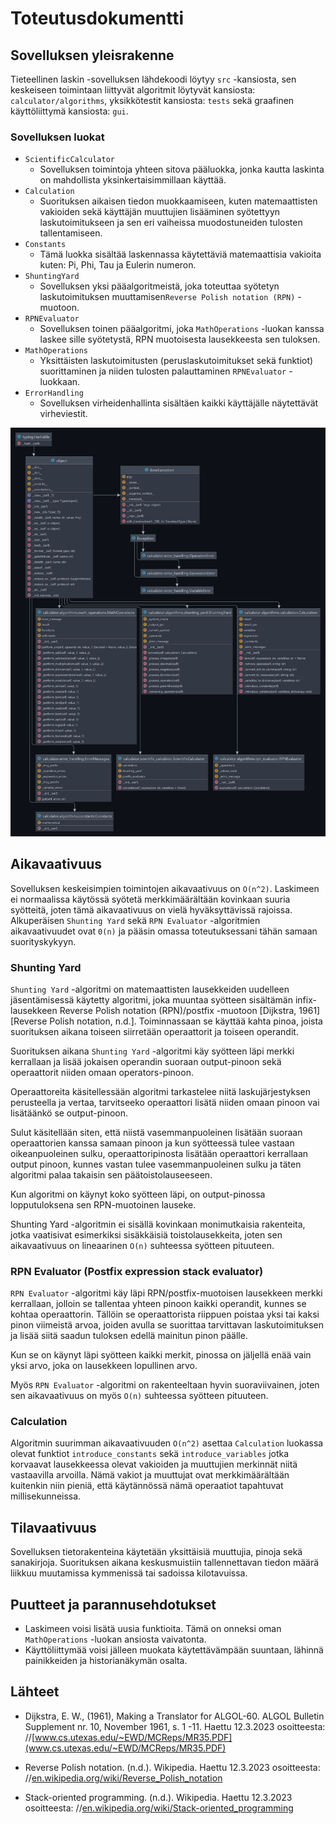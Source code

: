 # Toteutusdokumentti

## Sovelluksen yleisrakenne

Tieteellinen laskin -sovelluksen lähdekoodi löytyy `src` -kansiosta, sen keskeiseen toimintaan liittyvät algoritmit löytyvät kansiosta: `calculator/algorithms`, yksikkötestit kansiosta: `tests` sekä graafinen käyttöliittymä kansiosta: `gui`.

### Sovelluksen luokat

- `ScientificCalculator`
  - Sovelluksen toimintoja yhteen sitova pääluokka, jonka kautta laskinta on mahdollista yksinkertaisimmillaan käyttää.
- `Calculation`
  - Suorituksen aikaisen tiedon muokkaamiseen, kuten matemaattisten vakioiden sekä käyttäjän muuttujien lisääminen syötettyyn laskutoimitukseen ja sen eri vaiheissa muodostuneiden tulosten tallentamiseen.
- `Constants`
  - Tämä luokka sisältää laskennassa käytettäviä matemaattisia vakioita kuten: Pi, Phi, Tau ja Eulerin numeron.
- `ShuntingYard`
  - Sovelluksen yksi pääalgoritmeistä, joka toteuttaa syötetyn laskutoimituksen muuttamisen`Reverse Polish notation (RPN)` -muotoon.
- `RPNEvaluator`
  - Sovelluksen toinen pääalgoritmi, joka `MathOperations` -luokan kanssa laskee sille syötetystä, RPN muotoisesta lausekkeesta sen tuloksen.
- `MathOperations`
  - Yksittäisten laskutoimitusten (peruslaskutoimitukset sekä funktiot) suorittaminen ja niiden tulosten palauttaminen `RPNEvaluator` -luokkaan.
- `ErrorHandling`
  - Sovelluksen virheidenhallinta sisältäen kaikki käyttäjälle näytettävät virheviestit.
  

![graph](./images/toteutusdokumentti/graph.png)

## Aikavaativuus

Sovelluksen keskeisimpien toimintojen aikavaativuus on `O(n^2)`. Laskimeen ei normaalissa käytössä syötetä merkkimäärältään kovinkaan suuria syötteitä, joten tämä aikavaativuus on vielä hyväksyttävissä rajoissa. Alkuperäisen `Shunting Yard` sekä `RPN Evaluator` -algoritmien aikavaativuudet ovat `0(n)` ja pääsin omassa 
toteutuksessani tähän samaan suorityskykyyn.

### Shunting Yard

`Shunting Yard` -algoritmi on matemaattisten lausekkeiden uudelleen jäsentämisessä käytetty algoritmi, joka muuntaa syötteen sisältämän infix-lausekkeen Reverse Polish notation (RPN)/postfix -muotoon [Dijkstra, 1961] [Reverse Polish notation, n.d.]. Toiminnassaan se käyttää kahta pinoa, joista suorituksen aikana toiseen siirretään operaattorit ja toiseen operandit.

Suorituksen aikana `Shunting Yard` -algoritmi käy syötteen läpi merkki kerrallaan ja lisää jokaisen operandin suoraan output-pinoon sekä operaattorit niiden omaan operators-pinoon. 

Operaattoreita käsitellessään algoritmi tarkastelee niitä laskujärjestyksen perusteella ja vertaa, tarvitseeko operaattori lisätä niiden omaan pinoon vai lisätäänkö se output-pinoon. 

Sulut käsitellään siten, että niistä vasemmanpuoleinen lisätään suoraan operaattorien kanssa samaan pinoon ja kun syötteessä tulee vastaan oikeanpuoleinen sulku, operaattoripinosta lisätään operaattori kerrallaan output pinoon,  kunnes vastan tulee vasemmanpuoleinen sulku ja täten algoritmi palaa takaisin sen päätoistolauseeseen. 

Kun algoritmi on käynyt koko syötteen läpi, on output-pinossa lopputuloksena sen RPN-muotoinen lauseke.

Shunting Yard -algoritmin ei sisällä kovinkaan monimutkaisia rakenteita, jotka vaatisivat esimerkiksi sisäkkäisiä toistolausekkeita, joten sen aikavaativuus on lineaarinen `O(n)` suhteessa syötteen pituuteen.

### RPN Evaluator (Postfix expression stack evaluator)

`RPN Evaluator` -algoritmi käy läpi RPN/postfix-muotoisen lausekkeen merkki kerrallaan, jolloin se tallentaa yhteen pinoon kaikki operandit, kunnes se kohtaa operaattorin. Tällöin se operaattorista riippuen poistaa yksi tai kaksi pinon viimeistä arvoa, joiden avulla se suorittaa tarvittavan laskutoimituksen ja lisää siitä saadun tuloksen edellä mainitun pinon päälle. 

Kun se on käynyt läpi syötteen kaikki merkit, pinossa on jäljellä enää vain yksi arvo, joka on lausekkeen lopullinen arvo.

Myös `RPN Evaluator` -algoritmi on rakenteeltaan hyvin suoraviivainen, joten sen aikavaativuus on myös `O(n)` suhteessa syötteen pituuteen.

### Calculation

Algoritmin suurimman aikavaativuuden `O(n^2)` asettaa `Calculation` luokassa olevat funktiot `introduce_constants` sekä `introduce_variables` jotka korvaavat lausekkeessa olevat vakioiden ja muuttujien merkinnät niitä vastaavilla arvoilla. Nämä vakiot ja muuttujat ovat merkkimäärältään kuitenkin niin pieniä, että käytännössä nämä operaatiot tapahtuvat millisekunneissa.

## Tilavaativuus

Sovelluksen tietorakenteina käytetään yksittäisiä muuttujia, pinoja sekä sanakirjoja. Suorituksen aikana keskusmuistiin tallennettavan tiedon määrä liikkuu muutamissa kymmenissä tai sadoissa kilotavuissa.

## Puutteet ja parannusehdotukset

- Laskimeen voisi lisätä uusia funktioita. Tämä on onneksi oman `MathOperations` -luokan ansiosta vaivatonta.
- Käyttöliittymää voisi jälleen muokata käytettävämpään suuntaan, lähinnä painikkeiden ja historianäkymän osalta.


## Lähteet

- Dijkstra, E. W., (1961), Making a Translator for ALGOL-60. ALGOL Bulletin Supplement nr. 10, November 1961, s. 1 -11. Haettu 12.3.2023 osoitteesta: //[www.cs.utexas.edu/~EWD/MCReps/MR35.PDF](www.cs.utexas.edu/~EWD/MCReps/MR35.PDF)

- Reverse Polish notation. (n.d.). Wikipedia. Haettu 12.3.2023 osoitteesta: //[en.wikipedia.org/wiki/Reverse_Polish_notation](https://en.wikipedia.org/wiki/Reverse_Polish_notation)
- Stack-oriented programming. (n.d.). Wikipedia. Haettu 12.3.2023 osoitteesta: //[en.wikipedia.org/wiki/Stack-oriented_programming](https://en.wikipedia.org/wiki/Stack-oriented_programming)
